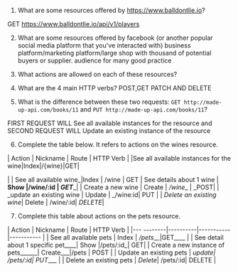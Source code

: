 1) What are some resources offered by https://www.balldontlie.io?

GET https://www.balldontlie.io/api/v1/players

2) What are some resources offered by facebook (or another popular social media platform that you've interacted with)
business platform/marketing platform/large shop with thousand of potential buyers or supplier. audience for many good practice

3) What actions are allowed on each of these resources?

4) What are the 4 main HTTP verbs?
POST,GET PATCH AND DELETE

5) What is the difference between these two requests: `GET http://made-up-api.com/books/11` and `PUT http://made-up-api.com/books/11`?

FIRST REQUEST WILL See all available instances for the resource and SECOND REQUEST WILL Update an existing instance of the resource

6) Complete the table below. It refers to actions on the wines resource.

| Action                   | Nickname | Route       | HTTP Verb |
|See all available instances for the wine|Index|/{wine}|GET|

| | See all available wine_|Index   | /wine    |  GET
| See details about 1 wine | __Show |/wine/:id | _GET____|
| Create a new wine        | Create | _/wine__ | _POST|
| _update an existing wine | Update | _/wine:id|  PUT     |
| _Delete an existing wine_| Delete | /wine/:id| _DELETE_|


7) Complete this table about actions on the pets resource.

| Action                  | Nickname | Route     | HTTP Verb    |
|---         --------|----------|-----------|-----------        |
| See all available pets  | Index    | _/pets___|GET____        |
| See detail about 1 specific pet____| Show     |/pets/:id_| GET|
| Create a new instance of pets______| Create___|/pets | POST   |
| Update an existing pets | __update_| /pets/:id| PUT____       |
| Delete an existing pets  | _Delete_| /pets/:id| DELETE        |

